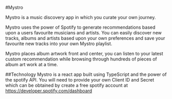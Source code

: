 #Mystro

Mystro is a music discovery app in which you curate your own journey.

Mystro uses the power of Spotify to generate recommendations based upon a users favourite musicians and artists. You can easily discover new tracks, albums and artists based upon your own preferences and save your favourite new tracks into your own Mystro playlist.

Mystro places album artwork front and center, you can listen to your latest custom recommendation while browsing through hundreds of pieces of album art work at a time.

##Technology
Mystro is a react app built using TypeScript and the power of the spotify API.
You will need to provide your own Client ID and Secret which can be obtained by create a free spotify account at https://developer.spotify.com/dashboard